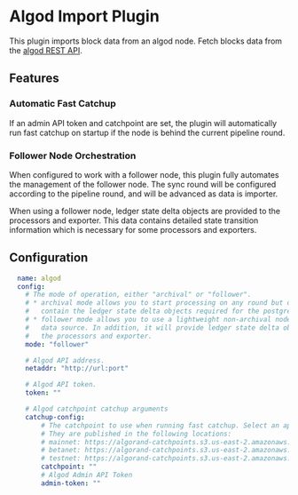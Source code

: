 # Algod Import Plugin

This plugin imports block data from an algod node. Fetch blocks data from the [algod REST API](https://developer.algorand.org/docs/rest-apis/algod/v2/).

## Features

### Automatic Fast Catchup

If an admin API token and catchpoint are set, the plugin will automatically run fast catchup on startup if the node is behind the current pipeline round.

### Follower Node Orchestration

When configured to work with a follower node, this plugin fully automates the management of the follower node. The sync round will be configured according to the pipeline round, and will be advanced as data is importer.

When using a follower node, ledger state delta objects are provided to the processors and exporter. This data contains detailed state transition information which is necessary for some processors and exporters.

## Configuration
```yml @sample.yaml
  name: algod
  config:
    # The mode of operation, either "archival" or "follower".
    # * archival mode allows you to start processing on any round but does not
    #   contain the ledger state delta objects required for the postgres writer.
    # * follower mode allows you to use a lightweight non-archival node as the
    #   data source. In addition, it will provide ledger state delta objects to
    #   the processors and exporter.
    mode: "follower"

    # Algod API address.
    netaddr: "http://url:port"

    # Algod API token.
    token: ""

    # Algod catchpoint catchup arguments
    catchup-config:
        # The catchpoint to use when running fast catchup. Select an appropriate catchpoint for your deployment.
        # They are published in the following locations:
        # mainnet: https://algorand-catchpoints.s3.us-east-2.amazonaws.com/consolidated/mainnet_catchpoints.txt
        # betanet: https://algorand-catchpoints.s3.us-east-2.amazonaws.com/consolidated/betanet_catchpoints.txt
        # testnet: https://algorand-catchpoints.s3.us-east-2.amazonaws.com/consolidated/testnet_catchpoints.txt
        catchpoint: ""
        # Algod Admin API Token
        admin-token: ""
```
